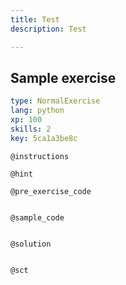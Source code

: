 ```yaml
---
title: Test
description: Test

---
```

## Sample exercise

```yaml
type: NormalExercise
lang: python
xp: 100
skills: 2
key: 5ca1a3be8c
```


`@instructions`

`@hint`

`@pre_exercise_code`
```{python}

```

`@sample_code`
```{python}

```

`@solution`
```{python}

```

`@sct`
```{python}

```
